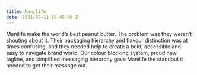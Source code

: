 ```yaml
---
title: Manilife
date: 2021-03-11 18:45:00 Z
---
```


Manilife make the world’s best peanut butter. The problem was they weren’t shouting about it. Their packaging hierarchy and flavour distinction was at times confusing, and they needed help to create a bold, accessible and easy to navigate brand world. Our colour blocking system, proud new tagline, and simplified messaging hierarchy gave Manilife the standout it needed to get their message out.